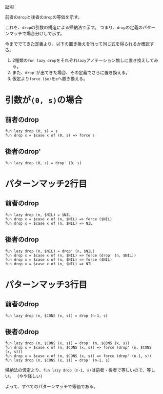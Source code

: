 証明

前者の`drop`と後者の`drop`の等価を示す。

これを、`drop`の引数の構造による帰納法で示す。
つまり、`drop`の定義のパターンマッチで場合分けして示す。

今まででてきた定義より、以下の置き換えを行って同じ式を得られるか確認する。

1. 2種類の`fun lazy drop`をそれぞれ`lazy`アノテーション無しに置き換えしてみる。
2. また、`drop'`が出てきた場合、その定義でさらに置き換える。
3. 仮定より`force ($e)`を`e`へ置き換える。

# 引数が`(0, s)`の場合

## 前者のdrop

```
fun lazy drop (0, s) = s
fun drop x = $case x of (0, s) => force s
```

## 後者のdrop'

```
fun lazy drop (0, s) = drop' (0, s)
```

# パターンマッチ2行目

## 前者のdrop

```
fun lazy drop (n, $NIL) = $NIL
fun drop x = $case x of (n, $NIL) => force ($NIL)
fun drop x = $case x of (n, $NIL) => NIL
```

## 後者のdrop

```
fun lazy drop (n, $NIL) = drop' (n, $NIL)
fun drop x = $case x of (n, $NIL) => force (drop' (n, $NIL))
fun drop x = $case x of (n, $NIL) => force ($NIL)
fun drop x = $case x of (n, $NIL) => NIL
```

# パターンマッチ3行目

## 前者のdrop

```
fun lazy drop (n, $CONS (x, s)) = drop (n-1, s)
```

## 後者のdrop

```
fun lazy drop (n, $CONS (x, s)) = drop' (n, $CONS (x, s))
fun drop x = $case x of (n, $CONS (x, s)) => force (drop' (n, $CONS (x, s)))
fun drop x = $case x of (n, $CONS (x, s)) => force (drop' (n-1, s))
fun lazy drop (n, $CONS (x, s)) = drop' (n-1, s)
```

帰納法の仮定より、`fun lazy drop (n-1, s)`は前者・後者で等しいので、等しい。
（やや怪しい）

よって、すべてのパターンマッチで等価である。
